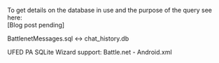 To get details on the database in use and the purpose of the query see here:  
[Blog post pending]

BattlenetMessages.sql <-> chat_history.db

UFED PA SQLite Wizard support: Battle.net - Android.xml
